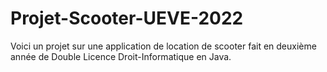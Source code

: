 # Projet-Scooter-UEVE-2022
Voici un projet sur une application de location de scooter fait en deuxième année de Double Licence Droit-Informatique en Java. 
